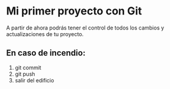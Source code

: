 # Mi primer proyecto con Git

A partir de ahora podrás tener el control de todos los cambios y actualizaciones de tu proyecto.

## En caso de incendio:

1. git commit
2. git push
3. salir del edificio 